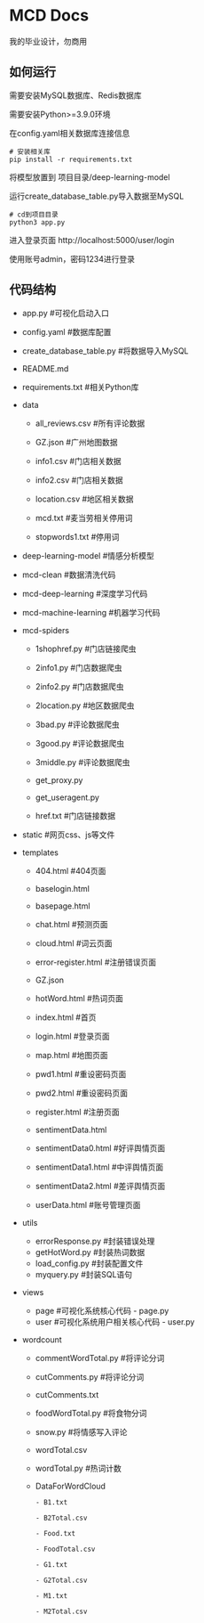 # MCD Docs

我的毕业设计，勿商用

## 如何运行

需要安装MySQL数据库、Redis数据库

需要安装Python>=3.9.0环境

在config.yaml相关数据库连接信息

```shell
# 安装相关库
pip install -r requirements.txt
```

将模型放置到 项目目录/deep-learning-model

运行create_database_table.py导入数据至MySQL

```shell
# cd到项目目录
python3 app.py
```
进入登录页面 http://localhost:5000/user/login

使用账号admin，密码1234进行登录

## 代码结构

- app.py	#可视化启动入口

- config.yaml	#数据库配置

- create_database_table.py	#将数据导入MySQL

- README.md

- requirements.txt	#相关Python库

- data

  - all_reviews.csv	#所有评论数据

  - GZ.json				#广州地图数据

  - info1.csv			#门店相关数据

  - info2.csv			#门店相关数据

  - location.csv		#地区相关数据

  - mcd.txt				#麦当劳相关停用词

  - stopwords1.txt	#停用词

- deep-learning-model	#情感分析模型

- mcd-clean	#数据清洗代码

- mcd-deep-learning	#深度学习代码

- mcd-machine-learning	#机器学习代码

- mcd-spiders	

  - 1shophref.py	#门店链接爬虫

  - 2info1.py			#门店数据爬虫

  - 2info2.py			#门店数据爬虫

  - 2location.py		#地区数据爬虫

  - 3bad.py				#评论数据爬虫

  - 3good.py			#评论数据爬虫

  - 3middle.py		#评论数据爬虫

  - get_proxy.py	

  - get_useragent.py

  - href.txt			#门店链接数据

- static					#网页css、js等文件

- templates

  - 404.html			#404页面

  - baselogin.html	
  
  - basepage.html	
  
  - chat.html			#预测页面
  
  - cloud.html		 #词云页面
  
  - error-register.html	#注册错误页面
  
  - GZ.json
  
  - hotWord.html			#热词页面
  
  - index.html				#首页
  
  - login.html				#登录页面	
  
  - map.html				#地图页面

  - pwd1.html				#重设密码页面

  - pwd2.html				#重设密码页面

  - register.html			#注册页面

  - sentimentData.html

  - sentimentData0.html		#好评舆情页面

  - sentimentData1.html		#中评舆情页面

  - sentimentData2.html		#差评舆情页面

  - userData.html					#账号管理页面

- utils
  - errorResponse.py			#封装错误处理
  - getHotWord.py				#封装热词数据
  - load_config.py				#封装配置文件
  - myquery.py					#封装SQL语句
- views
  - page	#可视化系统核心代码
		  - page.py
  - user	#可视化系统用户相关核心代码
		  - user.py
- wordcount
  - commentWordTotal.py		#将评论分词
  - cutComments.py		#将评论分词
  - cutComments.txt
  - foodWordTotal.py		#将食物分词
  - snow.py		#将情感写入评论
  - wordTotal.csv
  - wordTotal.py		#热词计数
  - DataForWordCloud

		- B1.txt

		- B2Total.csv

		- Food.txt

		- FoodTotal.csv

		- G1.txt

		- G2Total.csv

		- M1.txt

		- M2Total.csv











